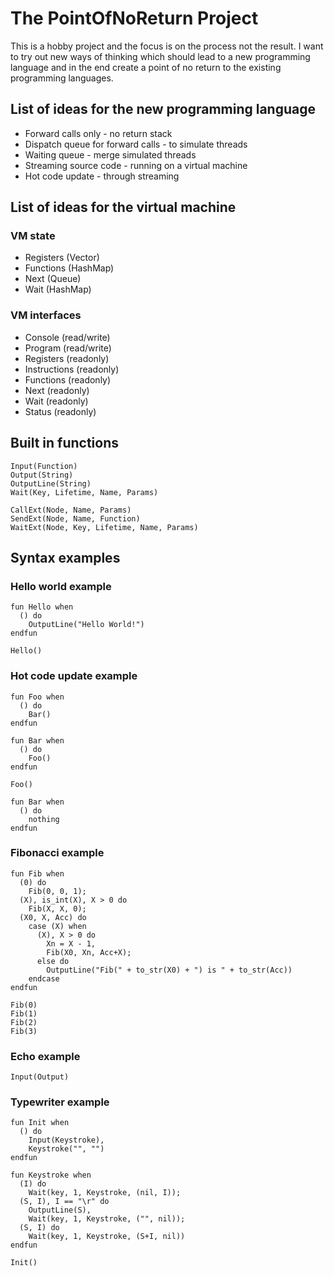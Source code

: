 # The PointOfNoReturn Project

This is a hobby project and the focus is on the process not the result. I want to try out new ways of thinking which should lead to a new programming language and in the end create a point of no return to the existing programming languages.

## List of ideas for the new programming language

* Forward calls only - no return stack
* Dispatch queue for forward calls - to simulate threads
* Waiting queue - merge simulated threads
* Streaming source code - running on a virtual machine
* Hot code update - through streaming

## List of ideas for the virtual machine

### VM state
* Registers (Vector)
* Functions (HashMap)
* Next (Queue)
* Wait (HashMap)

### VM interfaces
* Console (read/write)
* Program (read/write)
* Registers (readonly)
* Instructions (readonly)
* Functions (readonly)
* Next (readonly)
* Wait (readonly)
* Status (readonly)

## Built in functions
```
Input(Function)
Output(String)
OutputLine(String)
Wait(Key, Lifetime, Name, Params)

CallExt(Node, Name, Params)
SendExt(Node, Name, Function)
WaitExt(Node, Key, Lifetime, Name, Params)
```
## Syntax examples

### Hello world example
```
fun Hello when
  () do
    OutputLine("Hello World!")
endfun

Hello()
```
### Hot code update example
```
fun Foo when
  () do
    Bar()
endfun
    
fun Bar when 
  () do
    Foo()
endfun

Foo()

fun Bar when
  () do
    nothing
endfun
```
### Fibonacci example
```
fun Fib when
  (0) do
    Fib(0, 0, 1);
  (X), is_int(X), X > 0 do
    Fib(X, X, 0);
  (X0, X, Acc) do
    case (X) when
      (X), X > 0 do
        Xn = X - 1,
        Fib(X0, Xn, Acc+X);
      else do
        OutputLine("Fib(" + to_str(X0) + ") is " + to_str(Acc))
    endcase
endfun

Fib(0)
Fib(1)
Fib(2)
Fib(3)
```
### Echo example
```
Input(Output)
``` 
### Typewriter example
```
fun Init when
  () do
    Input(Keystroke),
    Keystroke("", "")
endfun

fun Keystroke when
  (I) do
    Wait(key, 1, Keystroke, (nil, I));
  (S, I), I == "\r" do
    OutputLine(S),
    Wait(key, 1, Keystroke, ("", nil));
  (S, I) do
    Wait(key, 1, Keystroke, (S+I, nil))
endfun

Init()
```
